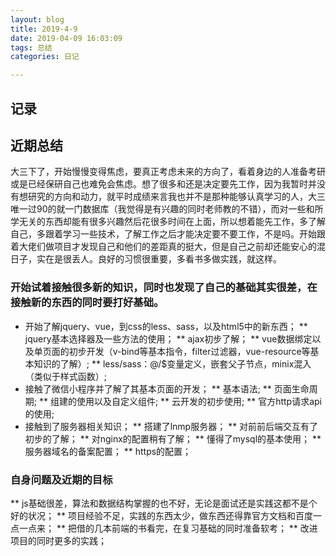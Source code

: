 ```yaml
---
layout: blog
title: 2019-4-9
date: 2019-04-09 16:03:09
tags: 总结
categories: 日记

---
```

## 记录

## 近期总结

  大三下了，开始慢慢变得焦虑，要真正考虑未来的方向了，看着身边的人准备考研或是已经保研自己也难免会焦虑。想了很多和还是决定要先工作，因为我暂时并没有想研究的方向和动力，就平时成绩来言我也并不是那种能够认真学习的人，大三唯一过90的就一门数据库（我觉得是有兴趣的同时老师教的不错），而对一些和所学无关的东西却能有很多兴趣然后花很多时间在上面，所以想着能先工作，多了解自己，多跟着学习一些技术，了解工作之后才能决定要不要工作，不是吗。开始跟着大佬们做项目才发现自己和他们的差距真的挺大，但是自己之前却还能安心的混日子，实在是很丢人。良好的习惯很重要，多看书多做实践，就这样。

### 开始试着接触很多新的知识，同时也发现了自己的基础其实很差，在接触新的东西的同时要打好基础。

* 开始了解jquery、vue，到css的less、sass，以及html5中的新东西；
   ** jquery基本选择器及一些方法的使用；
   ** ajax初步了解；
   ** vue数据绑定以及单页面的初步开发（v-bind等基本指令，filter过滤器，vue-resource等基本知识的了解）;
   ** less/sass：@/$变量定义，嵌套父子节点，minix混入（类似于样式函数）;
* 接触了微信小程序并了解了其基本页面的开发；
   ** 基本语法;
   ** 页面生命周期;
   ** 组建的使用以及自定义组件;
   ** 云开发的初步使用;
   ** 官方http请求api的使用;
* 接触到了服务器相关知识；
   ** 搭建了lnmp服务器；
   ** 对前前后端交互有了初步的了解；
   ** 对nginx的配置稍有了解；
   ** 懂得了mysql的基本使用；
   ** 服务器域名的备案配置；
   ** https的配置；

### 自身问题及近期的目标

   ** js基础很差，算法和数据结构掌握的也不好，无论是面试还是实践这都不是个好的状况；
   ** 项目经验不足，实践的东西太少，做东西还得靠官方文档和百度一点一点来；
   ** 把借的几本前端的书看完，在复习基础的同时准备软考；
   ** 改进项目的同时更多的实践；
